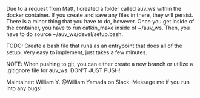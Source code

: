 Due to a request from Matt, I created a folder called auv_ws within the docker container. If you create and save any files in there, they will persist. There is a minor thing that you have to do, however. Once you get inside of the container, you have to run catkin_make inside of ~/auv_ws. Then, you have to do source ~/auv_ws/devel/setup.bash. <br>

TODO: Create a bash file that runs as an entrypoint that does all of the setup. Very easy to implement, just takes a few minutes. <br>

NOTE: When pushing to git, you can either create a new branch or utilize a .gitignore file for auv_ws. DON'T JUST PUSH! <br>

Maintainer: William Y. @William Yamada on Slack. Message me if you run into any bugs!

